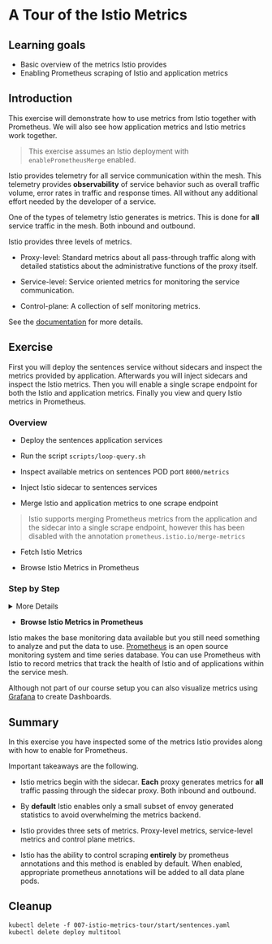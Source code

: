 [//]: # (Copyright, Eficode )
[//]: # (Origin: https://github.com/eficode-academy/istio-katas)
[//]: # (Tags: #metrics #prometheus-annotations #sidecar-injection)

# A Tour of the Istio Metrics

## Learning goals

- Basic overview of the metrics Istio provides
- Enabling Prometheus scraping of Istio and application metrics

## Introduction

This exercise will demonstrate how to use metrics from Istio together with
Prometheus. We will also see how application metrics and Istio metrics work
together.

> This exercise assumes an Istio deployment with `enablePrometheusMerge` 
> enabled.

Istio provides telemetry for all service communication within the mesh. 
This telemetry provides **observability** of service behavior such as 
overall traffic volume, error rates in traffic and response times. 
All without any additional effort needed by the developer of a service. 

One of the types of telemetry Istio generates is metrics. This is done 
for **all** service traffic in the mesh. Both inbound and outbound. 

Istio provides three levels of metrics. 

- Proxy-level: Standard metrics about all pass-through traffic along with 
detailed statistics about the administrative functions of the proxy itself.

- Service-level: Service oriented metrics for monitoring the service 
communication.

- Control-plane: A collection of self monitoring metrics.

See the [documentation](https://istio.io/latest/docs/concepts/observability/#metrics) 
for more details.

## Exercise

First you will deploy the sentences service without sidecars and inspect 
the metrics provided by application. Afterwards you will inject sidecars 
and inspect the Istio metrics. Then you will enable a single scrape endpoint 
for both the Istio and application metrics. Finally you view and query Istio 
metrics in Prometheus.

### Overview

- Deploy the sentences application services

- Run the script `scripts/loop-query.sh`

- Inspect available metrics on sentences POD port `8000/metrics`

- Inject Istio sidecar to sentences services

- Merge Istio and application metrics to one scrape endpoint

> Istio supports merging Prometheus metrics from the application and the sidecar
> into a single scrape endpoint, however this has been disabled with the
> annotation `prometheus.istio.io/merge-metrics`

- Fetch Istio Metrics

- Browse Istio Metrics in Prometheus

### Step by Step
<details>
    <summary> More Details </summary>

- **Deploy the sentences application services**

```console
kubectl apply -f 007-istio-metrics-tour/start/sentences.yaml
```

Execute `kubectl get pods` and observe that we have one container per POD:

```
NAME                         READY   STATUS    RESTARTS   AGE
age-657d4d9678-q8h7d         1/1     Running   0          3s
name-86969f7468-4qfmp        1/1     Running   0          3s
sentences-779767c659-mlcm9   1/1     Running   0          4s
```

- **Run the script `scripts/loop-query.sh`**

Execute `scripts/loop-query.sh` to see the application is running. This will also
update both Istio and sentences application metrics.

- **Inspect available metrics on sentences POD port `8000/metrics`**

To retrieve metrics from a POD in the sentences application we can query the
**NodePort** mapped to the metrics port 8000:

TODO: export pod name
```console
curl -s <Any node IP>:<node port for POD port 8000>/metrics | grep sentence_requests_total
```

This will return something like:

```
# HELP sentence_requests_total Number of requests
# TYPE sentence_requests_total counter
sentence_requests_total{type="name"} 584.0
```

This shows that the POD had received `584` requests from the `loop-query.sh`
script when we fetched metrics.

- **Inject Istio sidecar to sentences services**

The deployed version of the sentences application have Istio sidecar injection 
**disabled**. This is done through annotations - investigate the yaml file and 
observe the use of the `sidecar.istio.io/inject` annotation:

```
      annotations:
        sidecar.istio.io/inject: 'false'
        prometheus.io/scrape: 'true'
        prometheus.io/port: '8000'
        prometheus.io/path: '/metrics'
```

Also note the Prometheus annotations that informs Prometheus, that this POD can
be scraped for metrics on port `8000` and path `/metrics` - similar to what we
just did manually.

Re-deploy the sentences application without the annotation that disables 
sidecar injection.

```console
cat 007-istio-metrics-tour/start/sentences.yaml |grep -v inject | kubectl apply -f -
```

If we run `kubectl get pods` now, we will see that we have two containers per
POD (it may take a few seconds for the old PODs to terminate).

Next, observe the values of the Prometheus annotations:

```console
kubectl describe pod -l mode=sentence | head -n 30
```

The result should look like this:

```
Annotations:  prometheus.io/path: /metrics
              prometheus.io/port: 8000
              prometheus.io/scrape: true
              prometheus.istio.io/merge-metrics: false
```

So there is no change in how Prometheus will scrape POD metrics - it will still
use port `8000` which is handled by the sentences application container.

- **Merge Istio and application metrics to one scrape point**

What about the Istio metrics from the sidecar?

Istio supports merging Prometheus metrics from the application and the sidecar
into a single scrape endpoint, however this has been disabled with the
annotation `prometheus.istio.io/merge-metrics`.

Re-deploy the sentences application with this annotation removed as well:

```console
cat deploy/metrics/sentences.yaml |egrep -v 'inject|merge-metrics' | kubectl apply -f -
```

If we now inspect the POD annotations as above, we see the metrics scrape 
endpoint has moved from the application to the sidecar.

```
Annotations:  prometheus.io/path: /stats/prometheus
              prometheus.io/port: 15020
              prometheus.io/scrape: true
```

- **Fetch Istio Metrics**

The following illustrate how to fetch the merged metrics using the command
line. If you have Prometheus or e.g. Grafana deployed, you could also use one of
those to do the queries shown here.

First, list PODs to get their cluster IP:

```console
kubectl get pods -o wide
```

Next, deploy a test tool (if you prefer, you can use any other tool that 
have `curl` and `grep`).

```console
kubectl create deploy multitool --image praqma/network-multitool
kubectl exec -it <multitool container> -- bash
```

Inside the test tool, run `curl` against the metrics scrape endpoint defined by
the POD annotations - insert the <POD IP> found above:

```console
curl -s <POD IP>:15020/stats/prometheus | grep requests_total
```

the result of which should look somewhat like the following for e.g. 
the `name` service (output slightly edited for clarity):

```
istio_requests_total{response_code="200",
                     source_workload="sentences",
                     source_version="unknown",
                     destination_workload="name",
                     destination_version="unknown"}   265
sentence_requests_total{type="name"}                  265
```

Note, that we both see a `sentence_requests_total` metric and an
`istio_requests_total` metric - the former generated by the sentences
application `name` service and the other by the Istio sidecar. They should show
the same numeric value, however, since the Istio metric contain additional
labels for e.g. source and destination of requests there could be differences
with the request count spread out on differently labelled `istio_requests_total`
metrics.

The labels `source_workload`, `destination_workload`, `source_version` etc. is
the primary information Kiali use to dynamically build application graphs and
versioned graphs. See this link for more information on how [Kiali use
Prometheus metrics](https://kiali.io/documentation/latest/faq/#prom-metrics)

</details>

- **Browse Istio Metrics in Prometheus**

Istio makes the base monitoring data available but you still need something 
to analyze and put the data to use. 
[Prometheus](https://istio.io/latest/docs/ops/integrations/prometheus/) is 
an open source monitoring system and time series database. You can use 
Prometheus with Istio to record metrics that track the health of Istio and 
of applications within the service mesh. 

Although not part of our course setup you can also visualize metrics using 
[Grafana](https://istio.io/latest/docs/ops/integrations/grafana/) to create 
Dashboards.




## Summary

In this exercise you have inspected some of the metrics Istio provides along 
with how to enable for Prometheus.

Important takeaways are the following. 

- Istio metrics begin with the sidecar. **Each** proxy generates metrics for 
**all** traffic passing through the sidecar proxy. Both inbound and outbound.

- By **default** Istio enables only a small subset of envoy generated 
statistics to avoid overwhelming the metrics backend.

- Istio provides three sets of metrics. Proxy-level metrics, service-level 
metrics and control plane metrics.

- Istio has the ability to control scraping **entirely** by prometheus 
annotations and this method is enabled by default. When enabled, appropriate 
prometheus annotations will be added to all data plane pods. 


## Cleanup

```console
kubectl delete -f 007-istio-metrics-tour/start/sentences.yaml
kubectl delete deploy multitool
```
